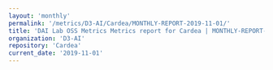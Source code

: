 ```yaml
---
layout: 'monthly'
permalink: '/metrics/D3-AI/Cardea/MONTHLY-REPORT-2019-11-01/'
title: 'DAI Lab OSS Metrics Metrics report for Cardea | MONTHLY-REPORT-2019-11-01'
organization: 'D3-AI'
repository: 'Cardea'
current_date: '2019-11-01'
---
```

